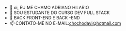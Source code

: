 - 👋 oi, EU ME CHAMO ADRIANO HILARIO
- 👀 SOU ESTUDANTE DO CURSO DEV FULL STACK
- 💞️ BACK FRONT-END E BACK -END
- 📫 CONTATO-ME NO E-MAIL:chochodavi@hotmail.com

<!---
hilario2/hilario2 is a ✨ special ✨ repository because its `README.md` (this file) appears on your GitHub profile.
You can click the Preview link to take a look at your changes.
--->
